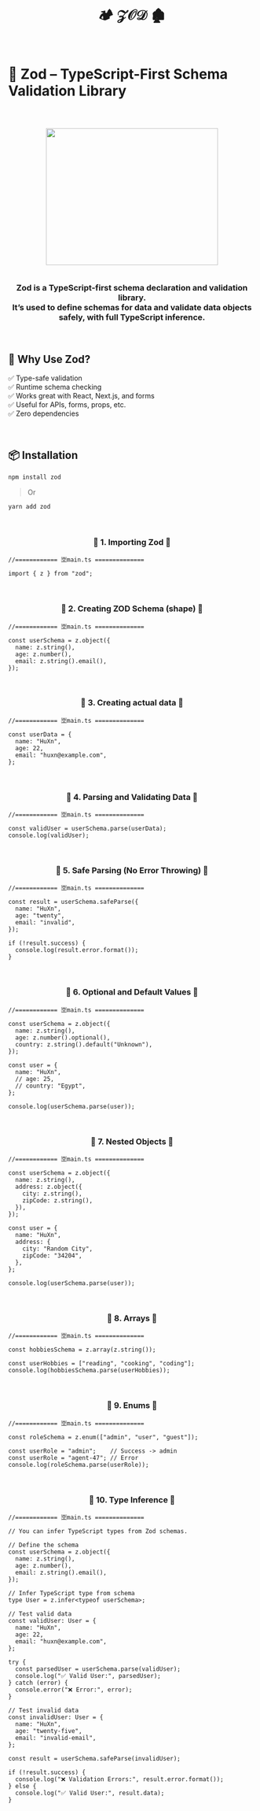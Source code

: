 <h1  align="center" > 🏕️ 𝒵𝒪𝒟 🏚️ </h1>

</br>

# 🧪 Zod – TypeScript-First Schema Validation Library

</br>

<h3  align="center" > 

<img src="https://github.com/user-attachments/assets/0204bcd6-d5a6-4525-aea2-dee13425a940" width="350px" height="278px"/>

</br>
</br>

**Zod** is a **TypeScript-first schema declaration and validation library**.  
It’s used to define schemas for data and **validate** data objects safely, with full TypeScript inference.

</h3>

</br>

## 🚀 Why Use Zod?

✅ Type-safe validation  
✅ Runtime schema checking  
✅ Works great with React, Next.js, and forms  
✅ Useful for APIs, forms, props, etc.  
✅ Zero dependencies

</br>

## 📦 Installation

```bash
npm install zod
```

> Or

```bash
yarn add zod
```

</br>

<h3 align="center" > 🐇 1. Importing Zod 🦚</h3>

```TS
//============ 🈳main.ts ==============

import { z } from "zod";

```

</br>

<h3 align="center" > 🐇 2. Creating ZOD Schema (shape) 🦚</h3>

```TS
//============ 🈳main.ts ==============

const userSchema = z.object({
  name: z.string(),
  age: z.number(),
  email: z.string().email(),
});

```

</br>

<h3 align="center" > 🐇 3. Creating actual data 🦚</h3>

```TS
//============ 🈳main.ts ==============

const userData = {
  name: "HuXn",
  age: 22,
  email: "huxn@example.com",
};

```

</br>

<h3 align="center" > 🐇 4. Parsing and Validating Data 🦚</h3>

```TS
//============ 🈳main.ts ==============

const validUser = userSchema.parse(userData);
console.log(validUser);

```

</br>

<h3 align="center" > 🐇 5. Safe Parsing (No Error Throwing) 🦚</h3>

```TS
//============ 🈳main.ts ==============

const result = userSchema.safeParse({
  name: "HuXn",
  age: "twenty",
  email: "invalid",
});

if (!result.success) {
  console.log(result.error.format());
}

```

</br>

<h3 align="center" > 🐇 6. Optional and Default Values 🦚</h3>

```TS
//============ 🈳main.ts ==============

const userSchema = z.object({
  name: z.string(),
  age: z.number().optional(),
  country: z.string().default("Unknown"),
});

const user = {
  name: "HuXn",
  // age: 25,
  // country: "Egypt",
};

console.log(userSchema.parse(user));

```

</br>

<h3 align="center" > 🐇 7. Nested Objects 🦚</h3>

```TS
//============ 🈳main.ts ==============

const userSchema = z.object({
  name: z.string(),
  address: z.object({
    city: z.string(),
    zipCode: z.string(),
  }),
});

const user = {
  name: "HuXn",
  address: {
    city: "Random City",
    zipCode: "34204",
  },
};

console.log(userSchema.parse(user));

```

</br>

<h3 align="center" > 🐇 8. Arrays 🦚</h3>

```TS
//============ 🈳main.ts ==============

const hobbiesSchema = z.array(z.string());

const userHobbies = ["reading", "cooking", "coding"];
console.log(hobbiesSchema.parse(userHobbies));

```

</br>

<h3 align="center" > 🐇 9. Enums 🦚</h3>

```TS
//============ 🈳main.ts ==============

const roleSchema = z.enum(["admin", "user", "guest"]);

const userRole = "admin";    // Success -> admin
const userRole = "agent-47"; // Error
console.log(roleSchema.parse(userRole));

```

</br>

<h3 align="center" > 🐇 10. Type Inference 🦚</h3>

```TS
//============ 🈳main.ts ==============

// You can infer TypeScript types from Zod schemas.

// Define the schema
const userSchema = z.object({
  name: z.string(),
  age: z.number(),
  email: z.string().email(),
});

// Infer TypeScript type from schema
type User = z.infer<typeof userSchema>;

// Test valid data
const validUser: User = {
  name: "HuXn",
  age: 22,
  email: "huxn@example.com",
};

try {
  const parsedUser = userSchema.parse(validUser);
  console.log("✅ Valid User:", parsedUser);
} catch (error) {
  console.error("❌ Error:", error);
}

// Test invalid data
const invalidUser: User = {
  name: "HuXn",
  age: "twenty-five",
  email: "invalid-email",
};

const result = userSchema.safeParse(invalidUser);

if (!result.success) {
  console.log("❌ Validation Errors:", result.error.format());
} else {
  console.log("✅ Valid User:", result.data);
}

```
